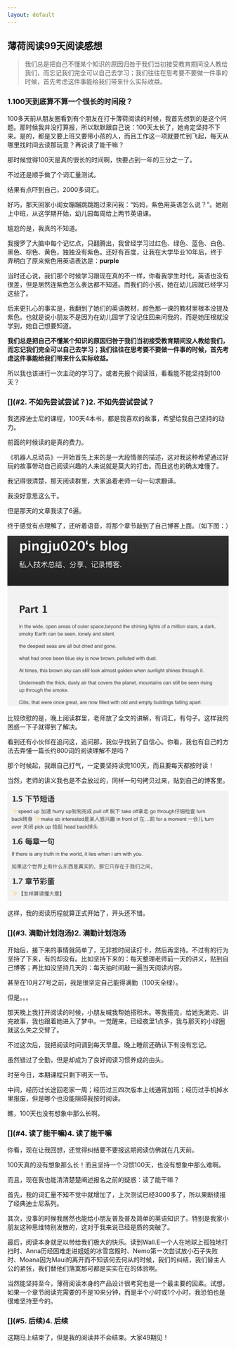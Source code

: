 ```yaml
---
layout: default
---
```


## [](#薄荷阅读99天阅读感想)薄荷阅读99天阅读感想

>我们总是把自己不懂某个知识的原因归咎于我们当初接受教育期间没人教给我们，而忘记我们完全可以自己去学习；我们往往在思考要不要做一件事的时候，首先考虑这件事能给我们带来什么实际收益。

### [](#1.100天到底算不算一个很长的时间段？)1.100天到底算不算一个很长的时间段？

100多天前从朋友圈看到有个朋友在打卡薄荷阅读的时候，我首先想到的是这个问题。那时候我并没打算报，所以默默跟自己说：100天太长了，她肯定坚持不下来。是的，都是又要上班又要带小孩的人，而且工作这一项就要忙到飞起，每天从哪里找时间去读那玩意？再说读了能干嘛？

那时候觉得100天是真的很长的时间啊，快要占到一年的三分之一了。

不过还是顺手做了个词汇量测试。

结果有点吓到自己，2000多词汇。

好巧，那天回家小闺女蹦蹦跳跳跑过来问我：“妈妈，紫色用英语怎么说？”。她刚上中班，从这学期开始，幼儿园每周给上两节英语课。

尴尬的是，我真的不知道。

我搜罗了大脑中每个记忆点，只翻腾出，我曾经学习过红色、绿色、蓝色、白色、黑色、棕色、黄色，独独没有紫色。还好有百度，让我在大学毕业10年后，终于弄明白了原来紫色用英语表达是：**purple**

当时还心说，我们那个时候学习跟现在真的不一样，你看我学生时代，英语也没有很差，但是居然连紫色怎么表达都不知道。而我们的小孩，她在幼儿园就已经学习这些了。

后来更扎心的事实是，我翻到了她们的英语教材，颜色那一课的教材里根本没提及紫色。也就是说小朋友不是因为在幼儿园学了没记住回来问我的，而是她压根就没学到，她自己想要知道。

**我们总是把自己不懂某个知识的原因归咎于我们当初接受教育期间没人教给我们，而忘记我们完全可以自己去学习；我们往往在思考要不要做一件事的时候，首先考虑这件事能给我们带来什么实际收益。**

所以我也该进行一次主动的学习了。或者先报个阅读班，看看能不能坚持到100天？

### [](#2. 不如先尝试尝试？)2. 不如先尝试尝试？
 
我选择迪士尼的课程，100天4本书，都是我喜欢的故事，希望给我自己坚持的动力。

前面的时候读的是真的费力。

《机器人总动员》一开始首先上来的是一大段情景的描述，这对我这种希望通过好玩的故事带动自己阅读兴趣的人来说就是莫大的打击。而且这也的确太难懂了。

我记得很清楚，那天阅读群里，大家追着老师一句一句求翻译。

我没好意思这么干。

但是那天的文章我读了6遍。

终于感觉有点理解了，还听着语音，将那个章节敲到了自己博客上面。（如下图：）

![图1](assets/images/reading/1545801791856.jpg  "图1")

比较欣慰的是，晚上阅读群里，老师放了全文的讲解，有词汇，有句子。这样我的困惑一下子就得到了解决。

看到还有小伙伴在追问这，追问那，我似乎找到了自信心。你看，我也有自己的方法去弄懂一篇长约800词的阅读理解不是吗？

那个时候起，我跟自己打气，一定要坚持读完100天，而且要每天都按时读！

当然，老师的讲义我也是不会放过的，同样一句句拷贝过来，贴到自己的博客里。

![图2](assets/images/reading/QQ20181226-132629@2x.png  "图2")

这样，我的阅读历程就算正式开始了，开头还不错。


### [](#3. 满勤计划泡汤)2. 满勤计划泡汤
 
开始后，接下来的事情就简单了，无非按时阅读打卡，然后再坚持。不过有的行为坚持了下来，有的却没有。比如坚持下来的：每天整理老师前一天的讲义，贴到自己博客；再比如没坚持几天的：每天抽时间敲一遍当天阅读内容。

甚至在10月27号之前，我是很坚定自己能得满勤（100天全绿）。

但是。。。

那天晚上我打开阅读的时候，小朋友喊我帮她搭积木。等我搭完，给她洗漱完、讲完故事，我也跟着她进入了梦中。一觉醒来，已经夜里1点多，我与那天的小绿圈就这么失之交臂了。

不过这次后，我把阅读时间调到每天早晨。晚上睡前还确认下有没有忘记。

虽然错过了全勤，但是却成为了良好阅读习惯养成的由头。

时至今日，本期课程只剩下明天一节。

中间，经历过长途回老家一周；经历过三四次版本上线通宵加班；经历过手机掉水里报废，但是哪个也没能阻碍我按时阅读。

瞧，100天也没有想象中那么长啊。


### [](#4. 读了能干嘛)4. 读了能干嘛
 
你看，现在让我回想，还觉得纠结要不要报这期阅读仿佛就在几天前。

100天真的没有想象那么长！而且坚持一个习惯100天，也没有想象中那么难啊。

而且，现在我也能清清楚楚阐述报名之前的疑惑：读了能干嘛？

首先，我的词汇量不知不觉中就增加了，上次测试已经3000多了，所以果断续报了经典迪士尼系列。

其次，没事的时候我居然也能给小朋友普及普及简单的英语知识了。特别是我家小朋友这种思维特别发散的，这对于我来说已经是质的突破了。

最后，阅读本身就足以带给我们极大的快乐。读到Wall.E一个人在地球上孤独地打扫时、Anna历经困难走进姐姐的冰雪宫殿时、Nemo第一次尝试放小石子失败时、Moana因为Maui的离开而不知该何去何从的时候，我们的纠结，我们替主人公的紧张，我们替他们落寞那可都是实实在在的体验啊。


当然能坚持至今，薄荷阅读本身的产品设计很考究也是一个最主要的因素。试想，如果一个章节阅读完需要的不是10来分钟，而是半个小时或1个小时，我恐怕也是很难坚持至今的。


### [](#5. 后续)4. 后续

这期马上结束了，但是我的阅读并不会结束。大家49期见！


